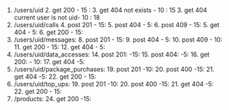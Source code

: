 1. /users/uid
	2. get 200 - 15 : 
	3. get 404 not exists - 10 : 15
	3. get 404 current user is not uid- 10 : 18
3. /users/uid/calls
	4. post 201 - 15:
	5. post 404 - 5:
	6. post 409 - 15:
	5. get 404 - 5:
	6. get 200 - 15:
7. /users/uid/messages:
	8. post 201 - 15:
	9. post 404 - 5:
	10. post 409 - 10:
	11. get 200 - 15:
	12. get 404 - 5:
13. /users/uid/data_accesses:
	14. post 201: -15:
	15. post 404: -5:
	16. get 200: - 10:
	17. get 404 -5:
18. /users/uid/package_purchases:
	19. post 201 -10:
	20. post 400 -15:
	21. get 404 -5:
	22. get 200 - 15:
23. /users/uid/top_ups:
	19. post 201 -10:
	20. post 400 -15:
	21. get 404 -5:
	22. get 200 - 15:
23. /products:
	24. get 200 -15: 